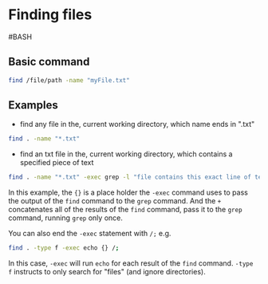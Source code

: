 # Finding files
#BASH 

## Basic command
```bash
find /file/path -name "myFile.txt"
```

## Examples

- find any file in the, current working directory, which name ends in ".txt"
```bash
find . -name "*.txt"
```
- find an txt file in the, current working directory, which contains a specified piece of text
```bash
find . -name "*.txt" -exec grep -l "file contains this exact line of text" {} +
```
In this example, the `{}` is a place holder the `-exec` command uses to pass the output of the `find` command to the `grep` command. And the `+` concatenates all of the results of the `find` command, pass it to the `grep` command, running `grep` only once.

You can also end the `-exec` statement with `/;`
e.g.
```bash
find . -type f -exec echo {} /;
```
In this case, `-exec` will run `echo` for each result of the `find` command. `-type f` instructs to only search for "files" (and ignore directories).
